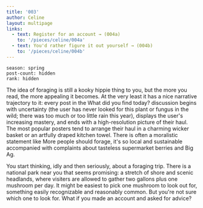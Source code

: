 ```yaml
---
title: '003'
author: Celine
layout: multipage
links:
  - text: Register for an account → (004a)
    to: '/pieces/celine/004a'
  - text: You'd rather figure it out yourself → (004b)
    to: '/pieces/celine/004b'
---
```

```
season: spring
post-count: hidden
rank: hidden
```
The idea of foraging is still a kooky hippie thing to you, but the more you read, the more appealing it becomes. At the very least it has a nice narrative trajectory to it: every post in the What did you find today? discussion begins with uncertainty (the user has never looked for this plant or fungus in the wild; there was too much or too little rain this year), displays the user's increasing mastery, and ends with a high-resolution picture of their haul. The most popular posters tend to arrange their haul in a charming wicker basket or an artfully draped kitchen towel. There is often a moralistic statement like More people should forage, it's so local and sustainable accompanied with complaints about tasteless supermarket berries and Big Ag.

You start thinking, idly and then seriously, about a foraging trip. There is a national park near you that seems promising: a stretch of shore and scenic headlands, where visiters are allowed to gather two gallons plus one mushroom per day. It might be easiest to pick one mushroom to look out for, something easily recognizable and reasonably common. But you're not sure which one to look for.
What if you made an account and asked for advice?
